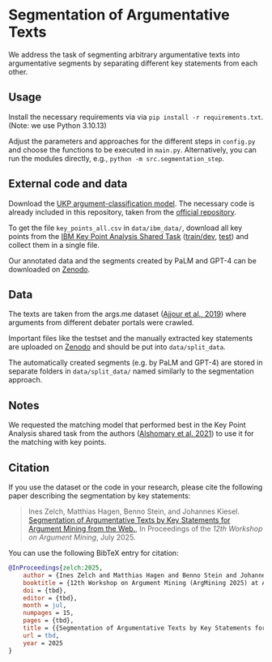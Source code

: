 # Segmentation of Argumentative Texts
We address the task of segmenting arbitrary argumentative texts into argumentative segments by separating different key statements from each other.

## Usage
Install the necessary requirements via via `pip install -r requirements.txt`. (Note: we use Python 3.10.13)

Adjust the parameters and approaches for the different steps in `config.py` and choose the functions to be executed in `main.py`. Alternatively, you can run the modules directly, e.g., `python -m src.segmentation_step`.

## External code and data
Download the [UKP argument-classification model](https://public.ukp.informatik.tu-darmstadt.de/reimers/2019_acl-BERT-argument-classification-and-clustering/models/argument_classification_ukp_all_data.zip). The necessary code is already included in this repository, taken from the [official repository](https://github.com/UKPLab/acl2019-BERT-argument-classification-and-clustering/tree/master/argument-classification).

To get the file `key_points_all.csv` in `data/ibm_data/`, download all key points from the [IBM Key Point Analysis Shared Task](https://github.com/IBM/KPA_2021_shared_task/) ([train/dev](https://github.com/IBM/KPA_2021_shared_task/tree/main/kpm_data), [test](https://github.com/IBM/KPA_2021_shared_task/tree/main/test_data)) and collect them in a single file.

Our annotated data and the segments created by PaLM and GPT-4 can be downloaded on [Zenodo](https://zenodo.org/records/14865977).

## Data
The texts are taken from the args.me dataset ([Ajjour et al., 2019](https://dl.acm.org/doi/abs/10.1007/978-3-030-30179-8_4)) where arguments from different debater portals were crawled. 

Important files like the testset and the manually extracted key statements are uploaded on [Zenodo](https://zenodo.org/uploads/14865977) and should be put into `data/split_data`.

The automatically created segments (e.g. by PaLM and GPT-4) are stored in separate folders in `data/split_data/` named similarly to the segmentation approach.

## Notes
We requested the matching model that performed best in the Key Point Analysis shared task from the authors ([Alshomary et al. 2021](https://aclanthology.org/2021.argmining-1.19/)) to use it for the matching with key points.

## Citation
If you use the dataset or the code in your research, please cite the following paper describing the segmentation by key statements:

> Ines Zelch, Matthias Hagen, Benno Stein, and Johannes Kiesel. [Segmentation of Argumentative Texts by Key Statements for Argument Mining from the Web.](https://webis.de/publications.html#zelch_2025a), In Proceedings of the _12th Workshop on Argument Mining_, July 2025.


You can use the following BibTeX entry for citation:

```bibtex
@InProceedings{zelch:2025,
    author = {Ines Zelch and Matthias Hagen and Benno Stein and Johannes Kiesel},
    booktitle = {12th Workshop on Argument Mining (ArgMining 2025) at ACL},
    doi = {tbd},
    editor = {tbd},
    month = jul,
    numpages = 15,
    pages = {tbd},
    title = {{Segmentation of Argumentative Texts by Key Statements for Argument Mining from the Web}},
    url = tbd,
    year = 2025
}
```